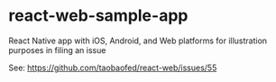 # react-web-sample-app
React Native app with iOS, Android, and Web platforms for illustration purposes in filing an issue

See: https://github.com/taobaofed/react-web/issues/55
